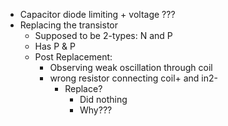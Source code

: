 - Capacitor diode limiting + voltage ???
- Replacing the transistor
	- Supposed to be 2-types: N and  P
	- Has P & P
	- Post Replacement:
		- Observing weak oscillation through coil
		- wrong resistor connecting coil+ and in2-
			- Replace?
				- Did nothing
				- Why???